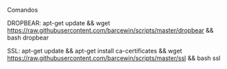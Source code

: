 Comandos

DROPBEAR:
apt-get update && wget https://raw.githubusercontent.com/barcewin/scripts/master/dropbear && bash dropbear

SSL:
apt-get update && apt-get install ca-certificates && wget https://raw.githubusercontent.com/barcewin/scripts/master/ssl && bash ssl
